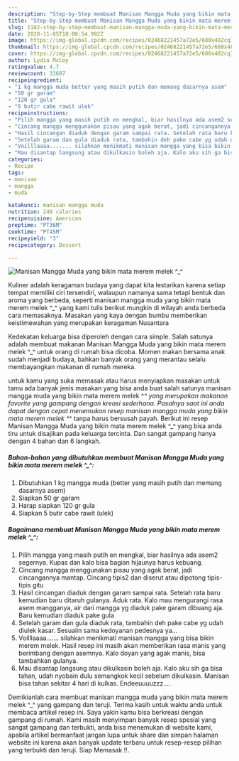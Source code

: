 ```yaml
---
description: "Step-by-Step membuat Manisan Mangga Muda yang bikin mata merem melek ^_^ Homemade"
title: "Step-by-Step membuat Manisan Mangga Muda yang bikin mata merem melek ^_^ Homemade"
slug: 1182-step-by-step-membuat-manisan-mangga-muda-yang-bikin-mata-merem-melek-homemade
date: 2020-11-05T18:00:54.992Z
image: https://img-global.cpcdn.com/recipes/02468221457a72e5/680x482cq70/manisan-mangga-muda-yang-bikin-mata-merem-melek-_-foto-resep-utama.jpg
thumbnail: https://img-global.cpcdn.com/recipes/02468221457a72e5/680x482cq70/manisan-mangga-muda-yang-bikin-mata-merem-melek-_-foto-resep-utama.jpg
cover: https://img-global.cpcdn.com/recipes/02468221457a72e5/680x482cq70/manisan-mangga-muda-yang-bikin-mata-merem-melek-_-foto-resep-utama.jpg
author: Lydia McCoy
ratingvalue: 4.7
reviewcount: 33607
recipeingredient:
- "1 kg mangga muda better yang masih putih dan memang dasarnya asem"
- "50 gr garam"
- "120 gr gula"
- "5 butir cabe rawit ulek"
recipeinstructions:
- "Pilih mangga yang masih putih en mengkal, biar hasilnya ada asem2 segernya. Kupas dan kalo bisa bagian hijaunya harus kebuang."
- "Cincang mangga menggunakan pisau yang agak berat, jadi cincangannya mantap. Cincang tipis2 dan diserut atau dipotong tipis-tipis gitu"
- "Hasil cincangan diaduk dengan garam sampai rata. Setelah rata baru kemudian baru ditaruh gulanya. Aduk rata. Kalo mau mengurangi rasa asem mangganya, air dari mangga yg diaduk pake garam dibuang aja. Baru kemudian diaduk pake gula"
- "Setelah garam dan gula diaduk rata, tambahin deh pake cabe yg udah diulek kasar. Sesuaiin sama kedoyanan pedesnya ya..."
- "Voilllaaaa....... silahkan menikmati manisan mangga yang bisa bikin merem melek. Hasil resep ini masih akan memberikan rasa manis yang berimbang dengan asemnya. Kalo doyan yang agak manis, bisa tambahkan gulanya."
- "Mau disantap langsung atau dikulkasin boleh aja. Kalo aku sih ga bisa tahan, udah nyobain dulu semangkok kecil sebelum dikulkasin. Manisan bisa tahan sekitar 4 hari di kulkas. Endeeuuuuzzz...."
categories:
- Recipe
tags:
- manisan
- mangga
- muda

katakunci: manisan mangga muda 
nutrition: 240 calories
recipecuisine: American
preptime: "PT36M"
cooktime: "PT45M"
recipeyield: "3"
recipecategory: Dessert

---
```



![Manisan Mangga Muda yang bikin mata merem melek ^_^](https://img-global.cpcdn.com/recipes/02468221457a72e5/680x482cq70/manisan-mangga-muda-yang-bikin-mata-merem-melek-_-foto-resep-utama.jpg)

Kuliner adalah keragaman budaya yang dapat kita lestarikan karena setiap tempat memiliki ciri tersendiri, walaupun namanya sama tetapi bentuk dan aroma yang berbeda, seperti manisan mangga muda yang bikin mata merem melek ^_^ yang kami tulis berikut mungkin di wilayah anda berbeda cara memasaknya. Masakan yang kaya dengan bumbu memberikan keistimewahan yang merupakan keragaman Nusantara

Kedekatan keluarga bisa diperoleh dengan cara simple. Salah satunya adalah membuat makanan Manisan Mangga Muda yang bikin mata merem melek ^_^ untuk orang di rumah bisa dicoba. Momen makan bersama anak sudah menjadi budaya, bahkan banyak orang yang merantau selalu membayangkan makanan di rumah mereka.



untuk kamu yang suka memasak atau harus menyiapkan masakan untuk tamu ada banyak jenis masakan yang bisa anda buat salah satunya manisan mangga muda yang bikin mata merem melek ^_^ yang merupakan makanan favorite yang gampang dengan kreasi sederhana. Pasalnya saat ini anda dapat dengan cepat menemukan resep manisan mangga muda yang bikin mata merem melek ^_^ tanpa harus bersusah payah.
Berikut ini resep Manisan Mangga Muda yang bikin mata merem melek ^_^ yang bisa anda tiru untuk disajikan pada keluarga tercinta. Dan sangat gampang hanya dengan 4 bahan dan 6 langkah.


<!--inarticleads1-->

##### Bahan-bahan yang dibutuhkan membuat Manisan Mangga Muda yang bikin mata merem melek ^_^:

1. Dibutuhkan 1 kg mangga muda (better yang masih putih dan memang dasarnya asem)
1. Siapkan 50 gr garam
1. Harap siapkan 120 gr gula
1. Siapkan 5 butir cabe rawit (ulek)




<!--inarticleads2-->

##### Bagaimana membuat  Manisan Mangga Muda yang bikin mata merem melek ^_^:

1. Pilih mangga yang masih putih en mengkal, biar hasilnya ada asem2 segernya. Kupas dan kalo bisa bagian hijaunya harus kebuang.
1. Cincang mangga menggunakan pisau yang agak berat, jadi cincangannya mantap. Cincang tipis2 dan diserut atau dipotong tipis-tipis gitu
1. Hasil cincangan diaduk dengan garam sampai rata. Setelah rata baru kemudian baru ditaruh gulanya. Aduk rata. Kalo mau mengurangi rasa asem mangganya, air dari mangga yg diaduk pake garam dibuang aja. Baru kemudian diaduk pake gula
1. Setelah garam dan gula diaduk rata, tambahin deh pake cabe yg udah diulek kasar. Sesuaiin sama kedoyanan pedesnya ya...
1. Voilllaaaa....... silahkan menikmati manisan mangga yang bisa bikin merem melek. Hasil resep ini masih akan memberikan rasa manis yang berimbang dengan asemnya. Kalo doyan yang agak manis, bisa tambahkan gulanya.
1. Mau disantap langsung atau dikulkasin boleh aja. Kalo aku sih ga bisa tahan, udah nyobain dulu semangkok kecil sebelum dikulkasin. Manisan bisa tahan sekitar 4 hari di kulkas. Endeeuuuuzzz....




Demikianlah cara membuat manisan mangga muda yang bikin mata merem melek ^_^ yang gampang dan teruji. Terima kasih untuk waktu anda untuk membaca artikel resep ini. Saya yakin kamu bisa berkreasi dengan gampang di rumah. Kami masih menyimpan banyak resep spesial yang sangat gampang dan terbukti, anda bisa menemukan di website kami, apabila artikel bermanfaat jangan lupa untuk share dan simpan halaman website ini karena akan banyak update terbaru untuk resep-resep pilihan yang terbukti dan teruji. Siap Memasak !!. 

